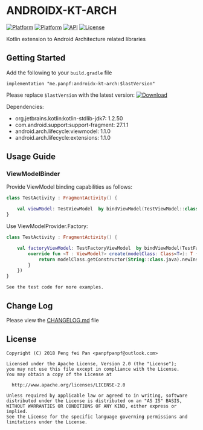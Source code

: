 # ANDROIDX-KT-ARCH

[![Platform][platform_android_icon]][platform_android_link]
[![Platform][platform_kotlin_icon]][platform_kotlin_link]
[![API][min_api_icon]][min_api_link]
[![License][license_icon]][license_link]

Kotlin extension to Android Architecture related libraries

## Getting Started

Add the following to your `build.gradle` file

```grovvy
implementation "me.panpf:androidx-kt-arch:$lastVersion"
```

Please replace `$lastVersion` with the latest version: [![Download][version_icon]][version_link]

Dependencies:
* org.jetbrains.kotlin:kotlin-stdlib-jdk7: 1.2.50
* com.android.support:support-fragment: 27.1.1
* android.arch.lifecycle:viewmodel: 1.1.0
* android.arch.lifecycle:extensions: 1.1.0

## Usage Guide

### ViewModelBinder

Provide ViewModel binding capabilities as follows:

```kotlin
class TestActivity : FragmentActivity() {

    val viewModel: TestViewModel  by bindViewModel(TestViewModel::class)
}
```

Use ViewModelProvider.Factory:

```kotlin
class TestActivity : FragmentActivity() {

    val factoryViewModel: TestFactoryViewModel  by bindViewModel(TestFactoryViewModel::class, object : ViewModelProvider.Factory {
        override fun <T : ViewModel?> create(modelClass: Class<T>): T {
            return modelClass.getConstructor(String::class.java).newInstance("testFactoryViewModel")
        }
    })
}
```

`See the test code for more examples.`

## Change Log

Please view the [CHANGELOG.md] file


## License
    Copyright (C) 2018 Peng fei Pan <panpfpanpf@outlook.com>

    Licensed under the Apache License, Version 2.0 (the "License");
    you may not use this file except in compliance with the License.
    You may obtain a copy of the License at

      http://www.apache.org/licenses/LICENSE-2.0

    Unless required by applicable law or agreed to in writing, software
    distributed under the License is distributed on an "AS IS" BASIS,
    WITHOUT WARRANTIES OR CONDITIONS OF ANY KIND, either express or implied.
    See the License for the specific language governing permissions and
    limitations under the License.


[platform_android_icon]: https://img.shields.io/badge/Platform-Android-brightgreen.svg
[platform_android_link]: https://android.com
[platform_kotlin_icon]: https://img.shields.io/badge/Platform-Kotlin-blue.svg
[platform_kotlin_link]: http://kotlinlang.org
[min_api_icon]: https://img.shields.io/badge/API-16%2B-orange.svg
[min_api_link]: https://developer.android.com/about/dashboards/
[license_icon]: https://img.shields.io/badge/License-Apache%202-blue.svg
[license_link]: https://www.apache.org/licenses/LICENSE-2.0
[version_icon]: https://api.bintray.com/packages/panpf/maven/androidx-kt-arch/images/download.svg
[version_link]: https://bintray.com/panpf/maven/androidx-kt-arch/_latestVersion

[CHANGELOG.md]: CHANGELOG.md

